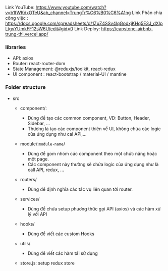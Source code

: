 Link YouTube: https://www.youtube.com/watch?v=b1fWKdxOTeU&ab_channel=TrungTr%C6%B0%C6%A1ng
Link Phân chia công việc : https://docs.google.com/spreadsheets/d/1ZuZ4SSv4lqGodxjKHq5E3J_dXIpLtgvYUmkFF12sW6U/edit#gid=0
Link Deploy: https://capstone-airbnb-trung-thi.vercel.app/
### libraries

- API: axios
- Router: react-router-dom
- State Management: @reduxjs/toolkit, react-redux
- UI component : react-bootstrap / material-UI / mantine

### Folder structure

- src

  - component/:
    - Dùng để tạo các common component, VD: Button, Header, Sidebar, ...
    - Thường là tạo các component thiên về UI, không chứa các logic của ứng dụng như cal API,...
  - module/:`module-name`/

    - Dùng để gom nhóm các component theo một chức năng hoặc một page.
    - Các component này thường sẽ chứa logic của ứng dụng như là call API, redux, ...

  - routers/

    - Dùng để định nghĩa các tác vụ liên quan tới router.

  - services/

    - Dùng để chứa setup phương thức gọi API (axios) và các hàm xử lý với API

  - hooks/

    - Dùng để viết các custom Hooks

  - utils/

    - Dùng để viết các hàm tái sử dụng

  - store.js: setup redux store
